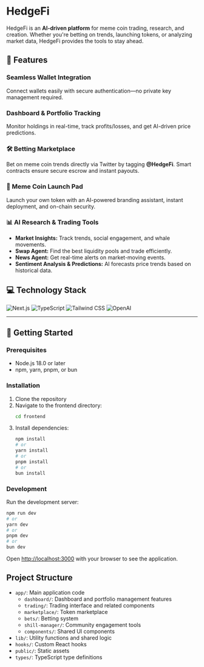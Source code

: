 # HedgeFi

HedgeFi is an **AI-driven platform** for meme coin trading, research, and creation. Whether you're betting on trends, launching tokens, or analyzing market data, HedgeFi provides the tools to stay ahead.

## 🚀 Features

### **Seamless Wallet Integration**
Connect wallets easily with secure authentication—no private key management required.

### **Dashboard & Portfolio Tracking**
Monitor holdings in real-time, track profits/losses, and get AI-driven price predictions.

### **🛠 Betting Marketplace**
Bet on meme coin trends directly via Twitter by tagging **@HedgeFi**. Smart contracts ensure secure escrow and instant payouts.

### **🚀 Meme Coin Launch Pad**
Launch your own token with an AI-powered branding assistant, instant deployment, and on-chain security.

### **📊 AI Research & Trading Tools**
- **Market Insights:** Track trends, social engagement, and whale movements.
- **Swap Agent:** Find the best liquidity pools and trade efficiently.
- **News Agent:** Get real-time alerts on market-moving events.
- **Sentiment Analysis & Predictions:** AI forecasts price trends based on historical data.

## 💻 Technology Stack

![Next.js](https://img.shields.io/badge/Next.js%2014-000000?style=for-the-badge&logo=next.js&logoColor=white)
![TypeScript](https://img.shields.io/badge/TypeScript-3178C6?style=for-the-badge&logo=typescript&logoColor=white)
![Tailwind CSS](https://img.shields.io/badge/Tailwind%20CSS-38B2AC?style=for-the-badge&logo=tailwind-css&logoColor=white)
![OpenAI](https://img.shields.io/badge/GPT--4-412991?style=for-the-badge&logo=openai&logoColor=white)

---

## 🚀 Getting Started

### Prerequisites

- Node.js 18.0 or later
- npm, yarn, pnpm, or bun

### Installation

1. Clone the repository
2. Navigate to the frontend directory:
   ```bash
   cd frontend
   ```
3. Install dependencies:
   ```bash
   npm install
   # or
   yarn install
   # or
   pnpm install
   # or
   bun install
   ```

### Development

Run the development server:

```bash
npm run dev
# or
yarn dev
# or
pnpm dev
# or
bun dev
```

Open [http://localhost:3000](http://localhost:3000) with your browser to see the application.

## Project Structure

- `app/`: Main application code
  - `dashboard/`: Dashboard and portfolio management features
  - `trading/`: Trading interface and related components
  - `marketplace/`: Token marketplace
  - `bets/`: Betting system
  - `shill-manager/`: Community engagement tools
  - `components/`: Shared UI components
- `lib/`: Utility functions and shared logic
- `hooks/`: Custom React hooks
- `public/`: Static assets
- `types/`: TypeScript type definitions
